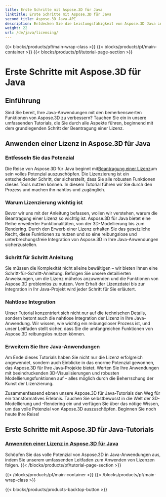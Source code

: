 ```yaml
---
title: Erste Schritte mit Aspose.3D für Java
linktitle: Erste Schritte mit Aspose.3D für Java
second_title: Aspose.3D Java-API
description: Entdecken Sie die Leistungsfähigkeit von Aspose.3D Java in unseren ausführlichen Tutorials. Erfahren Sie, wie Sie Lizenzen anwenden, um das volle Potenzial dieses leistungsstarken Java-Tools auszuschöpfen.
weight: 22
url: /de/java/licensing/
---
```


{{< blocks/products/pf/main-wrap-class >}}
{{< blocks/products/pf/main-container >}}
{{< blocks/products/pf/tutorial-page-section >}}

# Erste Schritte mit Aspose.3D für Java

## Einführung

Sind Sie bereit, Ihre Java-Anwendungen mit den bemerkenswerten Funktionen von Aspose.3D zu verbessern? Tauchen Sie ein in unsere umfassenden Tutorials, die Sie durch alle Aspekte führen, beginnend mit dem grundlegenden Schritt der Beantragung einer Lizenz.

## Anwenden einer Lizenz in Aspose.3D für Java

### Entfesseln Sie das Potenzial

 Die Reise von Aspose.3D für Java beginnt mit[Beantragung einer Lizenz](./applying-license-in-aspose-3d/)um sein volles Potenzial auszuschöpfen. Die Lizenzierung ist ein entscheidender Schritt, der sicherstellt, dass Sie alle robusten Funktionen dieses Tools nutzen können. In diesem Tutorial führen wir Sie durch den Prozess und machen ihn nahtlos und zugänglich.

### Warum Lizenzierung wichtig ist

Bevor wir uns mit der Anleitung befassen, wollen wir verstehen, warum die Beantragung einer Lizenz so wichtig ist. Aspose.3D für Java bietet eine Reihe erweiterter Funktionalitäten, von der 3D-Modellierung bis zum Rendering. Durch den Erwerb einer Lizenz erhalten Sie das gesetzliche Recht, diese Funktionen zu nutzen und so eine reibungslose und unterbrechungsfreie Integration von Aspose.3D in Ihre Java-Anwendungen sicherzustellen.

### Schritt für Schritt Anleitung

Sie müssen die Komplexität nicht alleine bewältigen – wir bieten Ihnen eine Schritt-für-Schritt-Anleitung. Befolgen Sie unsere detaillierten Anweisungen, um die Lizenz mühelos anzuwenden und die Funktionen von Aspose.3D problemlos zu nutzen. Vom Erhalt der Lizenzdatei bis zur Integration in Ihr Java-Projekt wird jeder Schritt für Sie erläutert.

### Nahtlose Integration

Unser Tutorial konzentriert sich nicht nur auf die technischen Details, sondern betont auch die nahtlose Integration der Lizenz in Ihre Java-Anwendung. Wir wissen, wie wichtig ein reibungsloser Prozess ist, und unser Leitfaden stellt sicher, dass Sie die umfangreichen Funktionen von Aspose.3D reibungslos nutzen können.

### Erweitern Sie Ihre Java-Anwendungen

Am Ende dieses Tutorials haben Sie nicht nur die Lizenz erfolgreich angewendet, sondern auch Einblicke in das enorme Potenzial gewonnen, das Aspose.3D für Ihre Java-Projekte bietet. Werten Sie Ihre Anwendungen mit beeindruckenden 3D-Visualisierungen und robusten Modellierungsfunktionen auf – alles möglich durch die Beherrschung der Kunst der Lizenzierung.

Zusammenfassend ebnen unsere Aspose.3D für Java-Tutorials den Weg für ein transformatives Erlebnis. Tauchen Sie selbstbewusst in die Welt der 3D-Modellierung und -Rendering ein und verfügen Sie über das nötige Wissen, um das volle Potenzial von Aspose.3D auszuschöpfen. Beginnen Sie noch heute Ihre Reise!
## Erste Schritte mit Aspose.3D für Java-Tutorials
### [Anwenden einer Lizenz in Aspose.3D für Java](./applying-license-in-aspose-3d/)
Schöpfen Sie das volle Potenzial von Aspose.3D in Java-Anwendungen aus, indem Sie unserem umfassenden Leitfaden zum Anwenden von Lizenzen folgen.
{{< /blocks/products/pf/tutorial-page-section >}}

{{< /blocks/products/pf/main-container >}}
{{< /blocks/products/pf/main-wrap-class >}}

{{< blocks/products/products-backtop-button >}}

